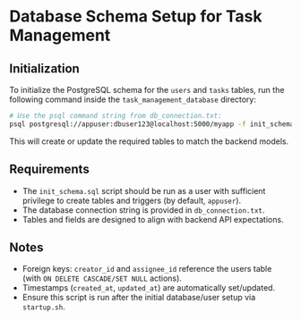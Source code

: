 # Database Schema Setup for Task Management

## Initialization

To initialize the PostgreSQL schema for the `users` and `tasks` tables, run the following command inside the `task_management_database` directory:

```bash
# Use the psql command string from db_connection.txt:
psql postgresql://appuser:dbuser123@localhost:5000/myapp -f init_schema.sql
```

This will create or update the required tables to match the backend models.

## Requirements

- The `init_schema.sql` script should be run as a user with sufficient privilege to create tables and triggers (by default, `appuser`).
- The database connection string is provided in `db_connection.txt`.
- Tables and fields are designed to align with backend API expectations.

## Notes

- Foreign keys: `creator_id` and `assignee_id` reference the users table (with `ON DELETE CASCADE/SET NULL` actions).
- Timestamps (`created_at`, `updated_at`) are automatically set/updated.
- Ensure this script is run after the initial database/user setup via `startup.sh`.
